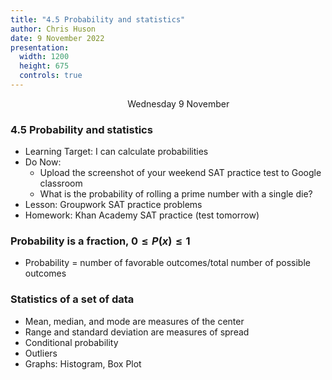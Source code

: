 ```yaml
---
title: "4.5 Probability and statistics"
author: Chris Huson
date: 9 November 2022
presentation:
  width: 1200
  height: 675
  controls: true
---
```


<!-- slide -->
$\hspace{5cm}$ Wednesday 9 November

### 4.5 Probability and statistics

- Learning Target: I can calculate probabilities
- Do Now:
  - Upload the screenshot of your weekend SAT practice test to Google classroom
  - What is the probability of rolling a prime number with a single die?
- Lesson: Groupwork SAT practice problems
- Homework: Khan Academy SAT practice (test tomorrow)

<!-- slide -->

### Probability is a fraction, $0 \leq P(x) \leq 1$

- Probability = number of favorable outcomes/total number of possible outcomes

<!-- slide -->

### Statistics of a set of data

- Mean, median, and mode are measures of the center
- Range and standard deviation are measures of spread
- Conditional probability
- Outliers
- Graphs: Histogram, Box Plot

<!-- slide -->
